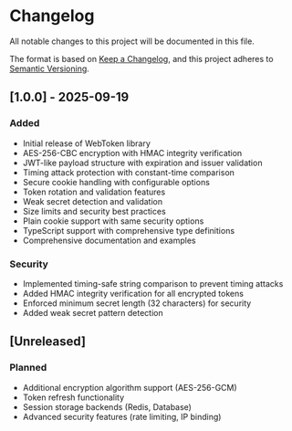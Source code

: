 # Changelog

All notable changes to this project will be documented in this file.

The format is based on [Keep a Changelog](https://keepachangelog.com/en/1.0.0/),
and this project adheres to [Semantic Versioning](https://semver.org/spec/v2.0.0.html).

## [1.0.0] - 2025-09-19

### Added
- Initial release of WebToken library
- AES-256-CBC encryption with HMAC integrity verification
- JWT-like payload structure with expiration and issuer validation
- Timing attack protection with constant-time comparison
- Secure cookie handling with configurable options
- Token rotation and validation features
- Weak secret detection and validation
- Size limits and security best practices
- Plain cookie support with same security options
- TypeScript support with comprehensive type definitions
- Comprehensive documentation and examples

### Security
- Implemented timing-safe string comparison to prevent timing attacks
- Added HMAC integrity verification for all encrypted tokens
- Enforced minimum secret length (32 characters) for security
- Added weak secret pattern detection

## [Unreleased]

### Planned
- Additional encryption algorithm support (AES-256-GCM)
- Token refresh functionality
- Session storage backends (Redis, Database)
- Advanced security features (rate limiting, IP binding)